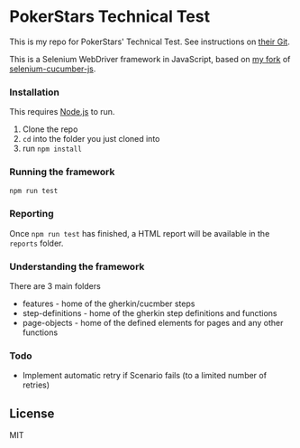 # PokerStars Technical Test

This is my repo for PokerStars' Technical Test. See instructions on [their Git](https://github.com/thestarsgroup/front-end-tech-test).

This is a Selenium WebDriver framework in JavaScript, based on [my fork](https://github.com/tjl694/selenium-cucumber-js) of [selenium-cucumber-js](https://github.com/john-doherty/selenium-cucumber-js).

### Installation

This requires [Node.js](https://nodejs.org/) to run.
1. Clone the repo
2. ```cd``` into the folder you just cloned into
3. run ```npm install```

### Running the framework
```sh
npm run test
```
### Reporting
Once ```npm run test``` has finished, a HTML report will be available in the ```reports``` folder.

### Understanding the framework
There are 3 main folders
- features - home of the gherkin/cucmber steps
- step-definitions - home of the gherkin step definitions and functions
- page-objects - home of the defined elements for pages and any other functions



### Todo
- Implement automatic retry if Scenario fails (to a limited number of retries)

License
----
MIT